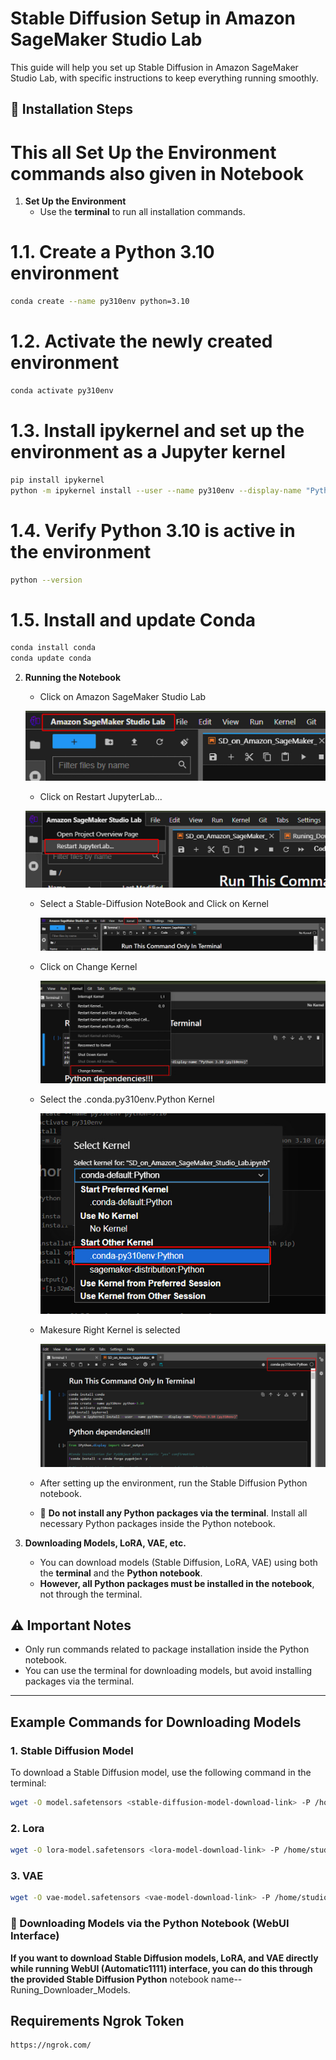 # Stable Diffusion Setup in Amazon SageMaker Studio Lab

This guide will help you set up Stable Diffusion in Amazon SageMaker Studio Lab, with specific instructions to keep everything running smoothly.

## 🔧 Installation Steps
# This all **Set Up the Environment** commands also given in Notebook
1. **Set Up the Environment**
   - Use the **terminal** to run all installation commands.
     
# 1.1. Create a Python 3.10 environment
```bash
conda create --name py310env python=3.10
```
# 1.2. Activate the newly created environment
```bash
conda activate py310env
```
# 1.3. Install ipykernel and set up the environment as a Jupyter kernel
```bash
pip install ipykernel
python -m ipykernel install --user --name py310env --display-name "Python 3.10 (py310env)"
```
# 1.4. Verify Python 3.10 is active in the environment
```bash
python --version
```
# 1.5. Install and update Conda
```bash
conda install conda
conda update conda
```
2. **Running the Notebook**

   - Click on Amazon SageMaker Studio Lab
     
   ![Alt Text](Image/1.jpg)

   - Click on Restart JupyterLab...

   ![Alt Text](Image/2.jpg)

   - Select a Stable-Diffusion NoteBook and Click on Kernel
     
     ![Alt Text](Image/3.jpg)

   - Click on Change Kernel
  
     ![Alt Text](Image/4.jpg)

   - Select the .conda.py310env.Python Kernel
  
     ![Alt Text](Image/5.jpg)

   - Makesure Right Kernel is selected
  
     ![Alt Text](Image/6.jpg)
   - After setting up the environment, run the Stable Diffusion Python notebook.
   - 🚫 **Do not install any Python packages via the terminal**. Install all necessary Python packages inside the Python notebook.

4. **Downloading Models, LoRA, VAE, etc.**
   - You can download models (Stable Diffusion, LoRA, VAE) using both the **terminal** and the **Python notebook**.
   - **However, all Python packages must be installed in the notebook**, not through the terminal.

## ⚠️ Important Notes
- Only run commands related to package installation inside the Python notebook.
- You can use the terminal for downloading models, but avoid installing packages via the terminal.

---

## Example Commands for Downloading Models

### 1. Stable Diffusion Model
To download a Stable Diffusion model, use the following command in the terminal:
```bash
wget -O model.safetensors <stable-diffusion-model-download-link> -P /home/studio-lab-user/stable-diffusion-webui/models/Stable-diffusion/
```
### 2. Lora 
```bash
wget -O lora-model.safetensors <lora-model-download-link> -P /home/studio-lab-user/stable-diffusion-webui/models/Lora/
```
### 3. VAE
```bash
wget -O vae-model.safetensors <vae-model-download-link> -P /home/studio-lab-user/stable-diffusion-webui/models/VAE/
```
### 🔄 Downloading Models via the Python Notebook (WebUI Interface)

**If you want to download Stable Diffusion models, LoRA, and VAE directly while running  WebUI (Automatic1111) interface, you can do this through the provided Stable Diffusion Python** notebook name-- Runing_Downloader_Models. 
  
##  Requirements Ngrok Token
```bash
https://ngrok.com/
